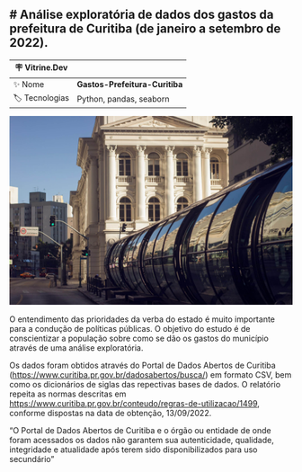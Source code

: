 ## **# Análise exploratória de dados dos gastos da prefeitura de Curitiba (de janeiro a setembro de 2022).**

| :placard: Vitrine.Dev |     |
| -------------  | --- |
| :sparkles: Nome        | **Gastos-Prefeitura-Curitiba**
| :label: Tecnologias | Python, pandas, seaborn


![](/cwb2.jpg#vitrinedev)

O entendimento das prioridades da verba do estado é muito importante para a condução de políticas públicas. O objetivo do estudo é de conscientizar a população sobre como se dão os gastos do município através de uma análise exploratória. 

Os dados foram obtidos através do Portal de Dados Abertos de Curitiba (https://www.curitiba.pr.gov.br/dadosabertos/busca/) em formato CSV, bem como os dicionários de siglas das repectivas bases de dados. O relatório repeita as normas descritas em https://www.curitiba.pr.gov.br/conteudo/regras-de-utilizacao/1499, conforme dispostas na data de obtenção, 13/09/2022.

“O Portal de Dados Abertos de Curitiba e o órgão ou entidade de onde foram acessados os dados não garantem sua autenticidade, qualidade, integridade e atualidade após terem sido disponibilizados para uso secundário”


